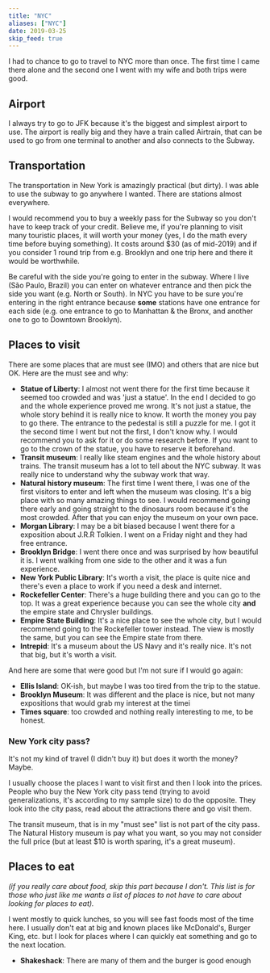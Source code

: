 ```yaml
---
title: "NYC"
aliases: ["NYC"]
date: 2019-03-25
skip_feed: true
---
```


I had to chance to go to travel to NYC more than once. The first time
I came there alone and the second one I went with my wife and both
trips were good.

## Airport

I always try to go to JFK because it's the biggest and simplest
airport to use. The airport is really big and they have a train called
Airtrain, that can be used to go from one terminal to another and also
connects to the Subway.

## Transportation

The transportation in New York is amazingly practical (but dirty). I
was able to use the subway to go anywhere I wanted. There are stations
almost everywhere.

I would recommend you to buy a weekly pass for the Subway so you don't
have to keep track of your credit. Believe me, if you're planning to
visit many touristic places, it will worth your money (yes, I do the
math every time before buying something). It costs around $30 (as of
mid-2019) and if you consider 1 round trip from e.g. Brooklyn and one
trip here and there it would be worthwhile.

Be careful with the side you're going to enter in the subway. Where I
live (São Paulo, Brazil) you can enter on whatever entrance and then
pick the side you want (e.g. North or South). In NYC you have to be
sure you're entering in the right entrance because **some** stations
have one entrance for each side (e.g. one entrance to go to Manhattan &
the Bronx, and another one to go to Downtown Brooklyn).

## Places to visit

There are some places that are must see (IMO) and others that are nice
but OK. Here are the must see and why:

+ **Statue of Liberty**: I almost not went there for the first time because it
  seemed too crowded and was 'just a statue'. In the end I decided to go and
  the whole experience proved me wrong. It's not just a statue, the whole story
  behind it is really nice to know. It worth the money you pay to go there. The
  entrance to the pedestal is still a puzzle for me. I got it the second time I
  went but not the first, I don't know why. I would recommend you to ask for it
  or do some research before. If you want to go to the crown of the statue, you
  have to reserve it beforehand.
+ **Transit museum**: I really like steam engines and the whole history about
  trains. The transit museum has a lot to tell about the NYC subway. It was
  really nice to understand why the subway work that way.
+ **Natural history museum**: The first time I went there, I was one of the
  first visitors to enter and left when the museum was closing. It's a big
  place with so many amazing things to see. I would recommend going there early
  and going straight to the dinosaurs room because it's the most crowded. After
  that you can enjoy the museum on your own pace.
+ **Morgan Library**: I may be a bit biased because I went there for a
  exposition about J.R.R Tolkien. I went on a Friday night and they had free
  entrance.
+ **Brooklyn Bridge**: I went there once and was surprised by how beautiful it
  is. I went walking from one side to the other and it was a fun experience.
+ **New York Public Library**: It's worth a visit, the place is quite nice and
  there's even a place to work if you need a desk and internet.
+ **Rockefeller Center**: There's a huge building there and you can go to the
  top. It was a great experience because you can see the whole city **and** the
  empire state and Chrysler buildings.
+ **Empire State Building**: It's a nice place to see the whole city, but I
  would recommend going to the Rockefeller tower instead. The view is mostly
  the same, but you can see the Empire state from there.
+ **Intrepid**: It's a museum about the US Navy and it's really nice. It's not
  that big, but it's worth a visit.

And here are some that were good but I'm not sure if I would go again:

+ **Ellis Island**: OK-ish, but maybe I was too tired from the trip to the
  statue.
+ **Brooklyn Museum**: It was different and the place is nice, but not many
  expositions that would grab my interest at the timei
+ **Times square**: too crowded and nothing really interesting to me, to be
  honest.

### New York city pass?

It's not my kind of travel (I didn't buy it) but does it worth the money? Maybe.

I usually choose the places I want to visit first and then I look into
the prices. People who buy the New York city pass tend (trying to
avoid generalizations, it's according to my sample size) to do the
opposite. They look into the city pass, read about the attractions
there and go visit them.

The transit museum, that is in my "must see" list is not part of the
city pass. The Natural History museum is pay what you want, so you may
not consider the full price (but at least $10 is worth sparing, it's a
great museum).


## Places to eat

_(if you really care about food, skip this part because I don't. This
list is for those who just like me wants a list of places to not have
to care about looking for places to eat)._

I went mostly to quick lunches, so you will see fast foods most of the
time here. I usually don't eat at big and known places like McDonald's,
Burger King, etc. but I look for places where I can quickly eat
something and go to the next location.

+ **Shakeshack**: There are many of them and the burger is good enough
